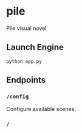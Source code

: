 # pile
Pile visual novel

## Launch Engine
`python app.py` 

## Endpoints

### `/config`

Configure available scenes.

### `/`